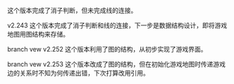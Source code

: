 这个版本完成了消子判断，但未完成线的连接。

v2.243
这个版本完成了消子判断和线的连接，下一步是数据结构设计，即将游戏地图用图结构来存储。

branch vew v2.252
这个版本利用了图的结构，从初步实现了游戏界面。

branch vew v2.253
这个版本改成了图的结构，但在初始化游戏地图时传递游戏边的关系时不知为何传递出错，下次打算改用引用。
